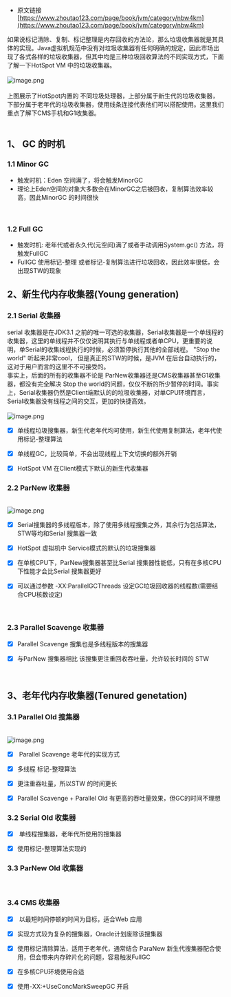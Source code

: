 + 原文链接 [https://www.zhoutao123.com/page/book/jvm/category/nbw4km](https://www.zhoutao123.com/page/book/jvm/category/nbw4km)

如果说标记清除、复制、标记整理是内存回收的方法论，那么垃圾收集器就是其具体的实现。Java虚拟机规范中没有对垃圾收集器有任何明确的规定，因此市场出现了各式各样的垃圾收集器，但其中均是三种垃圾回收算法的不同实现方式，下面了解一下HotSpot VM 中的垃圾收集器。<br />
<br />![image.png](https://cdn.nlark.com/yuque/0/2019/png/437981/1569643527023-b869a320-4964-449f-af15-cc0794f81036.png#align=left&display=inline&height=315&name=image.png&originHeight=420&originWidth=488&size=130623&status=done&style=none&width=366)<br />
<br />上图展示了HotSpot内置的 不同垃圾处理器，上部分属于新生代的垃圾收集器，下部分属于老年代的垃圾收集器，使用线条连接代表他们可以搭配使用。这里我们重点了解下CMS手机和G1收集器。<br />
<br />

<a name="V6Y9z"></a>
## 1、 GC 的时机


<a name="ByK50"></a>
### 1.1 Minor GC

- 触发时机：Eden 空间满了，将会触发MinorGC
- 理论上Eden空间的对象大多数会在MinorGC之后被回收，复制算法效率较高，因此MinorGC 的时间很快


<br />

<a name="N4pEU"></a>
### 1.2 Full GC 

- 触发时机: 老年代或者永久代(元空间)满了或者手动调用System.gc() 方法，将触发FullGC
- FullGC 使用标记-整理 或者标记-复制算法进行垃圾回收，因此效率很低，会出现STW的现象



<a name="UzV4Y"></a>
## 2、新生代内存收集器(Young generation)


<a name="DQJRG"></a>
### 2.1 Serial 收集器
serial 收集器是在JDK3.1 之前的唯一可选的收集器，Serial收集器是一个单线程的收集器，这里的单线程并不仅仅说明其执行与单线程或者单CPU，更重要的说明，单Serial的收集线程执行的时候，必须暂停执行其他的全部线程。 "Stop the world" 听起来非常cool， 但是真正的STW的时候，是JVM 在后台自动执行的，这对于用户而言的这里不不可接受的。<br />事实上，后面的所有的收集器不论是 ParNew收集器还是CMS收集器甚至G1收集器，都没有完全解决 Stop the world的问题，仅仅不断的所少暂停的时间。事实上，Serial收集器仍然是Client端默认的的垃圾收集器，对单CPU环境而言，Serial收集器没有线程之间的交互，更加的快捷高效。<br />
<br />![image.png](https://cdn.nlark.com/yuque/0/2020/png/437981/1585477815542-ab540f9b-522d-48cb-8b04-d92ed2467e99.png#align=left&display=inline&height=318&name=image.png&originHeight=635&originWidth=2270&size=185761&status=done&style=stroke&width=1135)<br />

- [x] 单线程垃圾搜集器，新生代老年代均可使用，新生代使用复制算法，老年代使用标记-整理算法
- [x] 单线程GC，比较简单，不会出现线程上下文切换的额外开销
- [x] HotSpot VM 在Client模式下默认的新生代收集器



<a name="7sQ5m"></a>
### 2.2 ParNew 收集器

<br />![image.png](https://cdn.nlark.com/yuque/0/2020/png/437981/1585478123378-c1b95b85-ec4c-459c-b21d-11bffe612ead.png#align=left&display=inline&height=337&name=image.png&originHeight=660&originWidth=2375&size=248941&status=done&style=none&width=1213)<br />

- [x] Serial搜集器的多线程版本，除了使用多线程搜集之外，其余行为包括算法，STW等均和Serial 搜集器一致
- [x] HotSpot 虚拟机中 Service模式的默认的垃圾搜集器
- [x] 在单核CPU下，ParNew搜集器甚至比Serial 搜集器性能低，只有在多核CPU下性能才会比Serial 搜集器更好
- [x] 可以通过参数 -XX:ParallelGCThreads 设定GC垃圾回收器的线程数(需要结合CPU核数设定)


<br />

<a name="87GRH"></a>
### 2.3 Parallel Scavenge 收集器

- [x] Parallel Scavenge 搜集也是多线程版本的搜集器
- [x] 与ParNew 搜集器相比 该搜集更注重回收吞吐量，允许较长时间的 STW 


<br />

<a name="6ZRfN"></a>
## 3、老年代内存收集器(Tenured genetation)


<a name="vBncq"></a>
### 3.1 Parallel Old 搜集器

<br />![image.png](https://cdn.nlark.com/yuque/0/2020/png/437981/1585479037101-878039a5-b9cd-4550-b89b-0c7d67490448.png#align=left&display=inline&height=337&name=image.png&originHeight=660&originWidth=2375&size=192032&status=done&style=none&width=1213)<br />

- [x]  Parallel Scavenge 老年代的实现方式
- [x] 多线程 标记-整理算法
- [x] 更注重吞吐量，所以STW 的时间更长
- [x] Parallel Scavenge + Parallel Old 有更高的吞吐量效果，但GC的时间不理想



<a name="dm027"></a>
### 3.2 Serial Old 收集器

- [x]  单线程搜集器，老年代所使用的搜集器
- [x] 使用标记-整理算法实现的



<a name="trAfq"></a>
### 3.3 ParNew Old 收集器

<br />


### 3.4 CMS 收集器

- [x]  以最短时间停顿的时间为目标，适合Web 应用
- [x] 实现方式较为复杂的搜集器，Oracle计划废除该搜集器
- [x] 使用标记清除算法，适用于老年代，通常结合 ParaNew 新生代搜集器配合使用，但会带来内存碎片化的问题，容易触发FullGC
- [x] 在多核CPU环境使用合适
- [x] 使用-XX:+UseConcMarkSweepGC 开启

